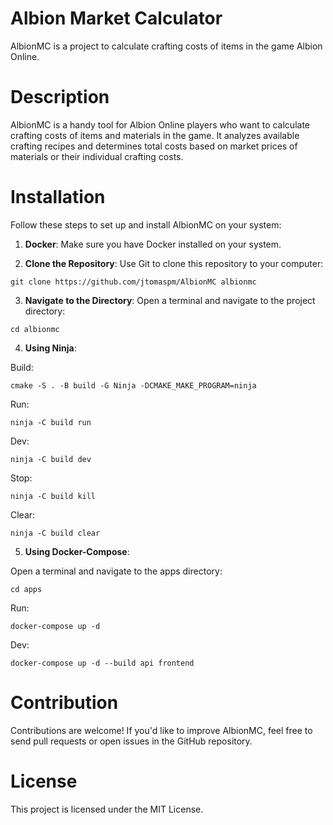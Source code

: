 # Albion Market Calculator

AlbionMC is a project to calculate crafting costs of items in the game Albion Online.

# Description
AlbionMC is a handy tool for Albion Online players who want to calculate crafting costs of items and materials in the game. It analyzes available crafting recipes and determines total costs based on market prices of materials or their individual crafting costs.

# Installation  
Follow these steps to set up and install AlbionMC on your system:

1. **Docker**: Make sure you have Docker installed on your system.

2. **Clone the Repository**: Use Git to clone this repository to your computer:  
```
git clone https://github.com/jtomaspm/AlbionMC albionmc
```

3. **Navigate to the Directory**: Open a terminal and navigate to the project directory:

```
cd albionmc
```

4. **Using Ninja**:  

Build:
```
cmake -S . -B build -G Ninja -DCMAKE_MAKE_PROGRAM=ninja
```
Run:
```
ninja -C build run
```
Dev:
```
ninja -C build dev
```
Stop:
```
ninja -C build kill
```
Clear:
```
ninja -C build clear
```

5. **Using Docker-Compose**: 

Open a terminal and navigate to the apps directory:
```
cd apps
```
Run:
```
docker-compose up -d
```
Dev:
```
docker-compose up -d --build api frontend
```

# Contribution
Contributions are welcome! If you'd like to improve AlbionMC, feel free to send pull requests or open issues in the GitHub repository.

# License
This project is licensed under the MIT License.
